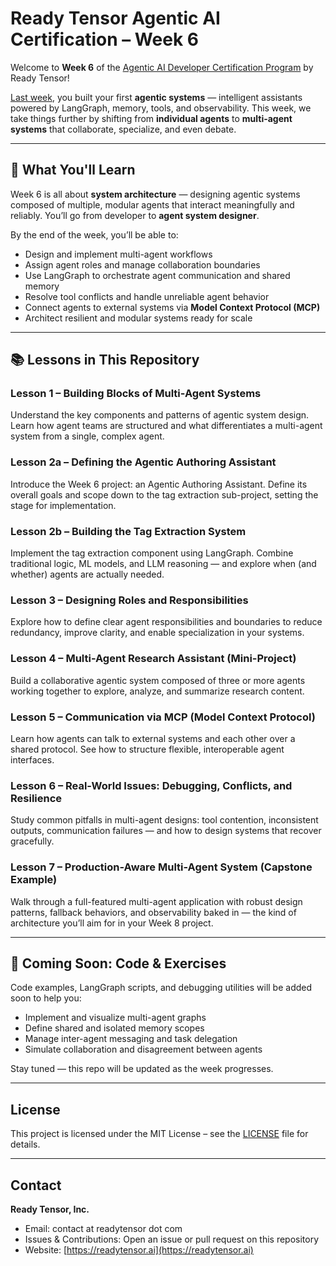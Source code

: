 # Ready Tensor Agentic AI Certification – Week 6

Welcome to **Week 6** of the [Agentic AI Developer Certification Program](https://app.readytensor.ai/publications/HrJ0xWtLzLNt) by Ready Tensor!

[Last week](https://github.com/readytensor/rt-agentic-ai-cert-week5), you built your first **agentic systems** — intelligent assistants powered by LangGraph, memory, tools, and observability. This week, we take things further by shifting from **individual agents** to **multi-agent systems** that collaborate, specialize, and even debate.

---

## 🧠 What You'll Learn

Week 6 is all about **system architecture** — designing agentic systems composed of multiple, modular agents that interact meaningfully and reliably. You’ll go from developer to **agent system designer**.

By the end of the week, you’ll be able to:

- Design and implement multi-agent workflows
- Assign agent roles and manage collaboration boundaries
- Use LangGraph to orchestrate agent communication and shared memory
- Resolve tool conflicts and handle unreliable agent behavior
- Connect agents to external systems via **Model Context Protocol (MCP)**
- Architect resilient and modular systems ready for scale

---

## 📚 Lessons in This Repository

### Lesson 1 – Building Blocks of Multi-Agent Systems

Understand the key components and patterns of agentic system design. Learn how agent teams are structured and what differentiates a multi-agent system from a single, complex agent.

### Lesson 2a – Defining the Agentic Authoring Assistant

Introduce the Week 6 project: an Agentic Authoring Assistant. Define its overall goals and scope down to the tag extraction sub-project, setting the stage for implementation.

### Lesson 2b – Building the Tag Extraction System

Implement the tag extraction component using LangGraph. Combine traditional logic, ML models, and LLM reasoning — and explore when (and whether) agents are actually needed.

### Lesson 3 – Designing Roles and Responsibilities

Explore how to define clear agent responsibilities and boundaries to reduce redundancy, improve clarity, and enable specialization in your systems.

### Lesson 4 – Multi-Agent Research Assistant (Mini-Project)

Build a collaborative agentic system composed of three or more agents working together to explore, analyze, and summarize research content.

### Lesson 5 – Communication via MCP (Model Context Protocol)

Learn how agents can talk to external systems and each other over a shared protocol. See how to structure flexible, interoperable agent interfaces.

### Lesson 6 – Real-World Issues: Debugging, Conflicts, and Resilience

Study common pitfalls in multi-agent designs: tool contention, inconsistent outputs, communication failures — and how to design systems that recover gracefully.

### Lesson 7 – Production-Aware Multi-Agent System (Capstone Example)

Walk through a full-featured multi-agent application with robust design patterns, fallback behaviors, and observability baked in — the kind of architecture you’ll aim for in your Week 8 project.

---

## 🚀 Coming Soon: Code & Exercises

Code examples, LangGraph scripts, and debugging utilities will be added soon to help you:

- Implement and visualize multi-agent graphs
- Define shared and isolated memory scopes
- Manage inter-agent messaging and task delegation
- Simulate collaboration and disagreement between agents

Stay tuned — this repo will be updated as the week progresses.

---

## License

This project is licensed under the MIT License – see the [LICENSE](LICENSE) file for details.

---

## Contact

**Ready Tensor, Inc.**

- Email: contact at readytensor dot com
- Issues & Contributions: Open an issue or pull request on this repository
- Website: [https://readytensor.ai](https://readytensor.ai)
